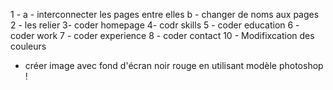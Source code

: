 1 - a - interconnecter les pages entre elles 
b - changer de noms aux pages 
2 - les relier 
3- coder homepage 
4- codr skills 
5 - coder education 
6 - coder work 
7 - coder experience 
8 - coder contact 
10 - Modifixcation des couleurs 


- créer image avec fond d'écran noir rouge en utilisant modèle photoshop ! 